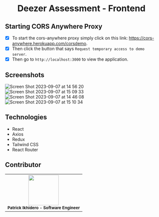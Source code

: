 <h1 align='center'>Deezer Assessment - Frontend</h1>

<h2>Starting CORS Anywhere Proxy</h2>

- [x] To start the cors-anywhere proxy simply click on this link: <a href="https://cors-anywhere.herokuapp.com/corsdemo">https://cors-anywhere.herokuapp.com/corsdemo</a>.
- [x] Then click the button that says `Request temporary access to demo server`.
- [x] Then go to `http://localhost:3000` to view the application.

## Screenshots
![Screen Shot 2023-09-07 at 14 56 20](https://github.com/patrickikhidero/deezer-assessment/assets/80291797/7767e8a0-2780-428d-b60e-aa60b9dd2012)
![Screen Shot 2023-09-07 at 15 09 33](https://github.com/patrickikhidero/deezer-assessment/assets/80291797/3375ddf5-9308-4cfc-92d7-a1a66bebb43d)
![Screen Shot 2023-09-07 at 14 46 08](https://github.com/patrickikhidero/deezer-assessment/assets/80291797/9d4e1dbb-670c-406b-83b4-c1236c59d453)
![Screen Shot 2023-09-07 at 15 10 34](https://github.com/patrickikhidero/deezer-assessment/assets/80291797/36539af6-d41c-48ea-8c2a-4fe8e098c026)


## Technologies

- React
- Axios
- Redux
- Tailwind CSS
- React Router

## Contributor

<table>
    <tr>
        <td align="center">
            <div>
                <img src="https://avatars.githubusercontent.com/u/80291797?v=4" width="100px;">
                <br /><sub><b>Patrick Ikhidero - Software Engineer</b></sub>
            </div>
        </td>
      </tr>
</table>
